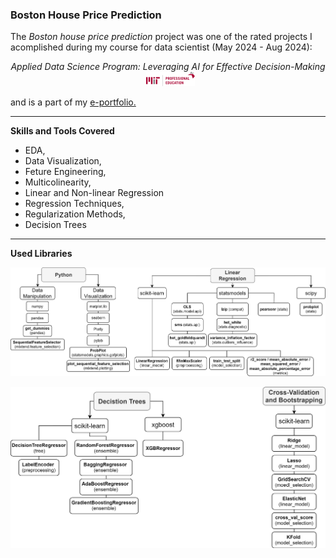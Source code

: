 
### **Boston House Price Prediction**

<p align='justyify'>
The <i>Boston house price prediction</i> project was one of the rated projects I acomplished during my course for data scientist (May 2024 - Aug 2024):  
</p>

<p align='center'>
<i>Applied Data Science Program: Leveraging AI for Effective Decision-Making</i>
&nbsp <img src="https://github.com/Gr3Fin/portfolio/blob/main/assets/images/mit-professional-education_s.png">
</p>

and is a part of my [e-portfolio.](https://olympus.mygreatlearning.com/eportfolio)

---
**Skills and Tools Covered**  
- EDA,
- Data Visualization,
- Feture Engineering,
- Multicolinearity,
- Linear and Non-linear Regression
- Regression Techniques,
- Regularization Methods,
- Decision Trees 

---
**Used Libraries**  

<p align='center'>
  <img src='https://github.com/Gr3Fin/DA_projects/blob/main/Boston_House_Price_Prediction/images/Used%20Car%20Prices-Used%20Car%20Prices.PY_LR.svg'>
</p>

<p align='center'>
  <img src='https://github.com/Gr3Fin/DA_projects/blob/main/Boston_House_Price_Prediction/images/Used%20Car%20Prices-Used%20Car%20Prices_DT_CV.svg'>
</p>
